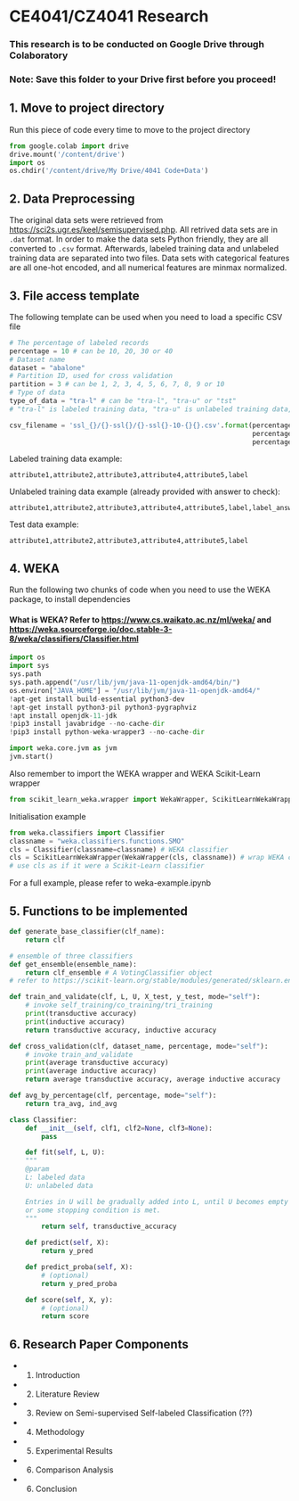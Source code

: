 # CE4041/CZ4041 Research
### This research is to be conducted on Google Drive through Colaboratory
### Note: Save this folder to your Drive first before you proceed!
## 1. Move to project directory
Run this piece of code every time to move to the project directory
```python
from google.colab import drive
drive.mount('/content/drive')
import os
os.chdir('/content/drive/My Drive/4041 Code+Data')
```
## 2. Data Preprocessing
The original data sets were retrieved from https://sci2s.ugr.es/keel/semisupervised.php.  All retrived data sets are in `.dat` format. In order to make the data sets Python friendly, they are all converted to `.csv` format. Afterwards, labeled training data and unlabeled training data are separated into two files. Data sets with categorical features are all one-hot encoded, and all numerical features are minmax normalized.
## 3. File access template
The following template can be used when you need to load a specific CSV file

```python
# The percentage of labeled records
percentage = 10 # can be 10, 20, 30 or 40
# Dataset name
dataset = "abalone"
# Partition ID, used for cross validation
partition = 3 # can be 1, 2, 3, 4, 5, 6, 7, 8, 9 or 10
# Type of data
type_of_data = "tra-l" # can be "tra-l", "tra-u" or "tst"
# "tra-l" is labeled training data, "tra-u" is unlabeled training data, "tst" is test data

csv_filename = 'ssl_{}/{}-ssl{}/{}-ssl{}-10-{}{}.csv'.format(percentage, dataset,
                                                             percentage, dataset,
                                                             percentage, partition, type_of_data)
```
Labeled training data example:
```csv
attribute1,attribute2,attribute3,attribute4,attribute5,label
```
Unlabeled training data example (already provided with answer to check):
```csv
attribute1,attribute2,attribute3,attribute4,attribute5,label,label_answer
```
Test data example:
```csv
attribute1,attribute2,attribute3,attribute4,attribute5,label
```

## 4. WEKA
Run the following two chunks of code when you need to use the WEKA package, to install dependencies
#### What is WEKA? Refer to https://www.cs.waikato.ac.nz/ml/weka/ and https://weka.sourceforge.io/doc.stable-3-8/weka/classifiers/Classifier.html
```python
import os
import sys
sys.path
sys.path.append("/usr/lib/jvm/java-11-openjdk-amd64/bin/")
os.environ["JAVA_HOME"] = "/usr/lib/jvm/java-11-openjdk-amd64/"
!apt-get install build-essential python3-dev
!apt-get install python3-pil python3-pygraphviz
!apt install openjdk-11-jdk
!pip3 install javabridge --no-cache-dir
!pip3 install python-weka-wrapper3 --no-cache-dir
```
```python
import weka.core.jvm as jvm
jvm.start()
```
Also remember to import the WEKA wrapper and WEKA Scikit-Learn wrapper
```python
from scikit_learn_weka.wrapper import WekaWrapper, ScikitLearnWekaWrapper
```
Initialisation example
```python
from weka.classifiers import Classifier
classname = "weka.classifiers.functions.SMO"
cls = Classifier(classname=classname) # WEKA classifier
cls = ScikitLearnWekaWrapper(WekaWrapper(cls, classname)) # wrap WEKA classifier
# use cls as if it were a Scikit-Learn classifier
```
For a full example, please refer to weka-example.ipynb
## 5. Functions to be implemented
```python
def generate_base_classifier(clf_name):
    return clf

# ensemble of three classifiers
def get_ensemble(ensemble_name):
    return clf_ensemble # A VotingClassifier object 
# refer to https://scikit-learn.org/stable/modules/generated/sklearn.ensemble.VotingClassifier.html#sklearn.ensemble.VotingClassifier

def train_and_validate(clf, L, U, X_test, y_test, mode="self"):
    # invoke self_training/co_training/tri_training
    print(transductive accuracy)
    print(inductive accuracy)
    return transductive accuracy, inductive accuracy

def cross_validation(clf, dataset_name, percentage, mode="self"):
    # invoke train_and_validate
    print(average transductive accuracy)
    print(average inductive accuracy)
    return average transductive accuracy, average inductive accuracy

def avg_by_percentage(clf, percentage, mode="self"):
    return tra_avg, ind_avg
```
```python
class Classifier:
    def __init__(self, clf1, clf2=None, clf3=None):
        pass

    def fit(self, L, U):
    """
    @param
    L: labeled data
    U: unlabeled data

    Entries in U will be gradually added into L, until U becomes empty
    or some stopping condition is met.
    """
        return self, transductive_accuracy

    def predict(self, X):
        return y_pred

    def predict_proba(self, X):
        # (optional)
        return y_pred_proba

    def score(self, X, y):
        # (optional)
        return score
```
## 6. Research Paper Components
+ 1. Introduction
+ 2. Literature Review
+ 3. Review on Semi-supervised Self-labeled Classification (??)
+ 4. Methodology
+ 5. Experimental Results
+ 6. Comparison Analysis
+ 6. Conclusion

